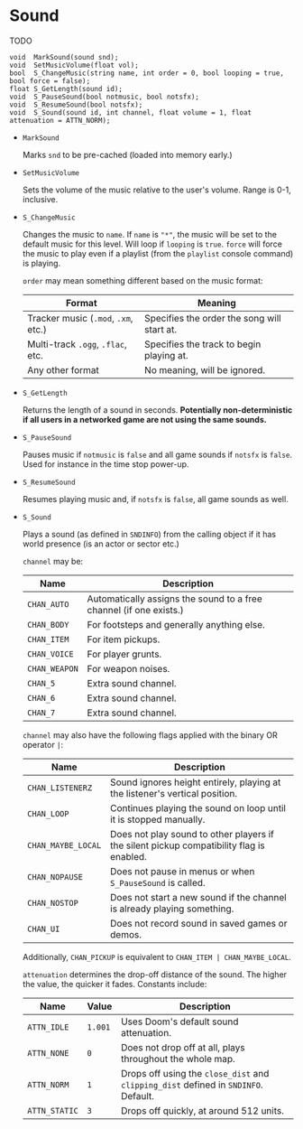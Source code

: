 # Sound

TODO

```
void  MarkSound(sound snd);
void  SetMusicVolume(float vol);
bool  S_ChangeMusic(string name, int order = 0, bool looping = true, bool force = false);
float S_GetLength(sound id);
void  S_PauseSound(bool notmusic, bool notsfx);
void  S_ResumeSound(bool notsfx);
void  S_Sound(sound id, int channel, float volume = 1, float attenuation = ATTN_NORM);
```

- `MarkSound`

   Marks `snd` to be pre-cached (loaded into memory early.)

- `SetMusicVolume`

   Sets the volume of the music relative to the user's volume. Range is 0-1, inclusive.

- `S_ChangeMusic`

   Changes the music to `name`. If `name` is `"*"`, the music will be set to the default music for this level. Will loop if `looping` is `true`. `force` will force the music to play even if a playlist (from the `playlist` console command) is playing.

   `order` may mean something different based on the music format:

   | Format                              | Meaning                                     |
   | ------                              | -------                                     |
   | Tracker music (`.mod`, `.xm`, etc.) | Specifies the order the song will start at. |
   | Multi-track `.ogg`, `.flac`, etc.   | Specifies the track to begin playing at.    |
   | Any other format                    | No meaning, will be ignored.                |

- `S_GetLength`

   Returns the length of a sound in seconds. **Potentially non-deterministic if all users in a networked game are not using the same sounds.**

- `S_PauseSound`

   Pauses music if `notmusic` is `false` and all game sounds if `notsfx` is `false`. Used for instance in the time stop power-up.

- `S_ResumeSound`

   Resumes playing music and, if `notsfx` is `false`, all game sounds as well.

- `S_Sound`

   Plays a sound (as defined in `SNDINFO`) from the calling object if it has world presence (is an actor or sector etc.)

   `channel` may be:

   | Name          | Description                                                        |
   | ----          | -----------                                                        |
   | `CHAN_AUTO`   | Automatically assigns the sound to a free channel (if one exists.) |
   | `CHAN_BODY`   | For footsteps and generally anything else.                         |
   | `CHAN_ITEM`   | For item pickups.                                                  |
   | `CHAN_VOICE`  | For player grunts.                                                 |
   | `CHAN_WEAPON` | For weapon noises.                                                 |
   | `CHAN_5`      | Extra sound channel.                                               |
   | `CHAN_6`      | Extra sound channel.                                               |
   | `CHAN_7`      | Extra sound channel.                                               |

   `channel` may also have the following flags applied with the binary OR operator `|`:

   | Name               | Description                                                                              |
   | ----               | -----------                                                                              |
   | `CHAN_LISTENERZ`   | Sound ignores height entirely, playing at the listener's vertical position.              |
   | `CHAN_LOOP`        | Continues playing the sound on loop until it is stopped manually.                        |
   | `CHAN_MAYBE_LOCAL` | Does not play sound to other players if the silent pickup compatibility flag is enabled. |
   | `CHAN_NOPAUSE`     | Does not pause in menus or when `S_PauseSound` is called.                                |
   | `CHAN_NOSTOP`      | Does not start a new sound if the channel is already playing something.                  |
   | `CHAN_UI`          | Does not record sound in saved games or demos.                                           |

   Additionally, `CHAN_PICKUP` is equivalent to `CHAN_ITEM | CHAN_MAYBE_LOCAL`.

   `attenuation` determines the drop-off distance of the sound. The higher the value, the quicker it fades. Constants include:

   | Name          | Value   | Description                                                                         |
   | ----          | -----   | -----------                                                                         |
   | `ATTN_IDLE`   | `1.001` | Uses Doom's default sound attenuation.                                              |
   | `ATTN_NONE`   | `0`     | Does not drop off at all, plays throughout the whole map.                           |
   | `ATTN_NORM`   | `1`     | Drops off using the `close_dist` and `clipping_dist` defined in `SNDINFO`. Default. |
   | `ATTN_STATIC` | `3`     | Drops off quickly, at around 512 units.                                             |

<!-- EOF -->
